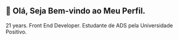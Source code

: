 ##  👋 Olá, Seja Bem-vindo ao Meu Perfil.

21 years.
Front End Developer.
Estudante de ADS pela Universidade Positivo.
